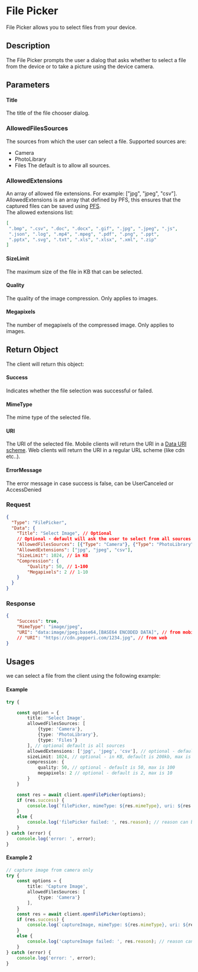 # File Picker
File Picker allows you to select files from your device.

## Description
The File Picker prompts the user a dialog that asks whether to select a file from the device or to take a picture using the device camera.

## Parameters 

#### Title
The title of the file chooser dialog.

### AllowedFilesSources
The sources from which the user can select a file.
Supported sources are:
* Camera
* PhotoLibrary
* Files
The default is to allow all sources.

### AllowedExtensions
An array of allowed file extensions. For example: ["jpg", "jpeg", "csv"].\
AllowedExtensions is an array that defined by PFS, this ensures that the captured files can be saved using [PFS](https://apidesign.pepperi.com/pfs-pepperi-file-service).\
The allowed extensions list:
```json
[
 ".bmp", ".csv", ".doc", ".docx", ".gif", ".jpg", ".jpeg", ".js",
 ".json", ".log", ".mp4", ".mpeg", ".pdf", ".png", ".ppt",
 ".pptx", ".svg", ".txt", ".xls", ".xlsx", ".xml", ".zip"
]
```


#### SizeLimit
The maximum size of the file in KB that can be selected.

#### Quality
The quality of the image compression. Only applies to images.

#### Megapixels
The number of megapixels of the compressed image. Only applies to images.


## Return Object
The client will return this object:

#### Success
Indicates whether the file selection was successful or failed.

#### MimeType
The mime type of the selected file.

#### URI
The URI of the selected file.
Mobile clients will return the URI in a [Data URI scheme](https://en.wikipedia.org/wiki/Data_URI_scheme).
Web clients will return the URI in a regular URL scheme (like cdn etc..).

#### ErrorMessage
The error message in case success is false, can be UserCanceled or AccessDenied

### Request
```json
{
  "Type": "FilePicker",
  "Data": {
    "Title": "Select Image", // Optional
    // Optional - default will ask the user to select from all sources
    "AllowedFilesSources": [{"Type": "Camera"}, {"Type": "PhotoLibrary"}, {"Type": "Files"}],
    "AllowedExtensions": ["jpg", "jpeg", "csv"],
    "SizeLimit": 1024, // in KB
    "Compression": {
        "Quality": 50, // 1-100
        "Megapixels": 2 // 1-10
    }
  }
}
```

### Response
```json
{
    "Success": true,
    "MimeType": "image/jpeg",
    "URI": "data:image/jpeg;base64,[BASE64 ENCODED DATA]", // from mobile
    // "URI": "https://cdn.pepperi.com/1234.jpg", // from web
}
```

## Usages
we can select a file from the client using the following example:

####  Example
```typescript
try {

    const option = {
        title: 'Select Image',
        allowedFilesSources: [
            {type: 'Camera'},
            {type: 'PhotoLibrary'},
            {type: 'Files'}
        ], // optional default is all sources
        allowedExtensions: ['jpg', 'jpeg', 'csv'], // optional - default is all supported extensions
        sizeLimit: 1024, // optional - in KB, default is 200kb, max is 5 GB
        compression: {
            quality: 50, // optional - default is 50, max is 100
            megapixels: 2 // optional - default is 2, max is 10
        }
    }

    const res = await client.openFilePicker(options);
    if (res.success) {
        console.log(`filePicker, mimeType: ${res.mimeType}, uri: ${res.uri}`);
    }
    else {
        console.log('filePicker failed: ', res.reason); // reason can be 'UserCanceled' or 'AccessDenied'
    }
} catch (error) {
    console.log('error: ', error);
}

```

#### Example 2
```typescript
// capture image from camera only
try {
    const options = {
        title: 'Capture Image',
        allowedFilesSources: [
            {type: 'Camera'}
        ],
    }
    const res = await client.openFilePicker(options);
    if (res.success) {
        console.log(`captureImage, mimeType: ${res.mimeType}, uri: ${res.uri}`);
    }
    else {
        console.log('captureImage failed: ', res.reason); // reason can be 'UserCanceled' or 'AccessDenied'
    }
} catch (error) {
    console.log('error: ', error);
}

```
